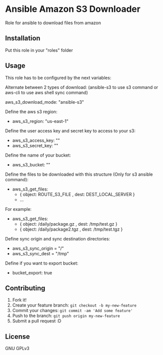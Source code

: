 # Ansible Amazon S3 Downloader

Role for ansible to download files from amazon

## Installation

Put this role in your "roles" folder

## Usage

This role has to be configured by the next variables:

Alternate between 2 types of download: (ansible-s3 to use s3 command or aws-cli to use aws shell sync command)

aws_s3_download_mode: "ansible-s3"

Define the aws s3 region:

- aws_s3_region: "us-east-1"

Define the user access key and secret key to access to your s3:

- aws_s3_access_key: ""
- aws_s3_secret_key: ""

Define the name of your bucket:

- aws_s3_bucket: ""

Define the files to be downloaded with this structure (Only for s3 ansible command):

- aws_s3_get_files:
  - { object: ROUTE_S3_FILE , dest: DEST_LOCAL_SERVER }
  - ...

For example:
- aws_s3_get_files:
  - { object: /daily/package.gz , dest: /tmp/test.gz }
  - { object: /daily/package2.tgz , dest: /tmp/test.tgz }

Define sync origin and sync destination directories:

- aws_s3_sync_origin = "/"
- aws_s3_sync_dest = "/tmp"

Define if you want to export bucket:

- bucket_export: true

## Contributing

1. Fork it!
2. Create your feature branch: `git checkout -b my-new-feature`
3. Commit your changes: `git commit -am 'Add some feature'`
4. Push to the branch: `git push origin my-new-feature`
5. Submit a pull request :D

## License

GNU GPLv3
